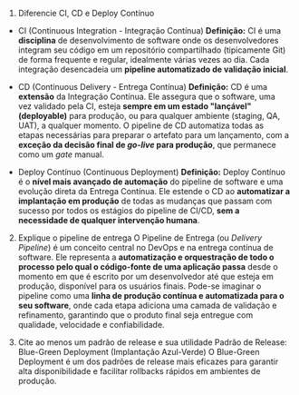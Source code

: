 1) Diferencie CI, CD e Deploy Contínuo
- CI (Continuous Integration - Integração Contínua)
**Definição:**
CI é uma **disciplina** de desenvolvimento de software onde os desenvolvedores integram seu código em um repositório compartilhado (tipicamente Git) de forma frequente e regular, idealmente várias vezes ao dia. Cada integração desencadeia um **pipeline automatizado de validação inicial**.

- CD (Continuous Delivery - Entrega Contínua)
**Definição:**
CD é uma **extensão** da Integração Contínua. Ele assegura que o software, uma vez validado pela CI, esteja **sempre em um estado "lançável" (deployable)** para produção, ou para qualquer ambiente (staging, QA, UAT), a qualquer momento. O pipeline de CD automatiza todas as etapas necessárias para preparar o artefato para um lançamento, com a **exceção da decisão final de *go-live* para produção**, que permanece como um *gate* manual.

- Deploy Contínuo (Continuous Deployment)
**Definição:**
Deploy Contínuo é o **nível mais avançado de automação** do pipeline de software e uma evolução direta da Entrega Contínua. Ele estende o CD ao **automatizar a implantação em produção** de todas as mudanças que passam com sucesso por todos os estágios do pipeline de CI/CD, **sem a necessidade de qualquer intervenção humana**.

2) Explique o pipeline de entrega
O Pipeline de Entrega (ou *Delivery Pipeline*) é um conceito central no DevOps e na entrega contínua de software. Ele representa a **automatização e orquestração de todo o processo pelo qual o código-fonte de uma aplicação passa** desde o momento em que é escrito por um desenvolvedor até que esteja em produção, disponível para os usuários finais. Pode-se imaginar o pipeline como uma **linha de produção contínua e automatizada para o seu software**, onde cada etapa adiciona uma camada de validação e refinamento, garantindo que o produto final seja entregue com qualidade, velocidade e confiabilidade.

3) Cite ao menos um padrão de release e sua utilidade
Padrão de Release: Blue-Green Deployment (Implantação Azul-Verde)
O Blue-Green Deployment é um dos padrões de release mais eficazes para garantir alta disponibilidade e facilitar rollbacks rápidos em ambientes de produção.